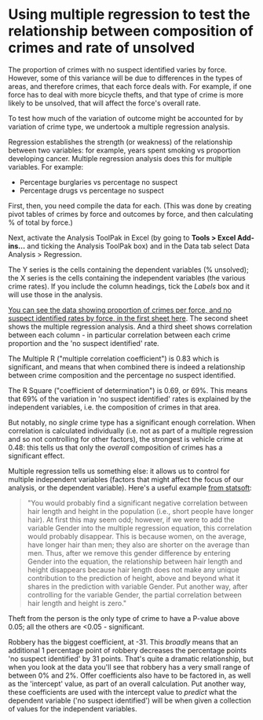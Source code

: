 # Using multiple regression to test the relationship between composition of crimes and rate of unsolved

The proportion of crimes with no suspect identified varies by force. However, some of this variance will be due to differences in the types of areas, and therefore crimes, that each force deals with. For example, if one force has to deal with more bicycle thefts, and that type of crime is more likely  to be unsolved, that will affect the force's overall rate.

To test how much of the variation of outcome might be accounted for by variation of crime type, we undertook a multiple regression analysis. 

Regression establishes the strength (or weakness) of the relationship between two variables: for example, years spent smoking vs proportion developing cancer. Multiple regression analysis does this for multiple variables. For example:

* Percentage burglaries vs percentage no suspect
* Percentage drugs vs percentage no suspect

First, then, you need compile the data for each. (This was done by creating pivot tables of crimes by force and outcomes by force, and then calculating % of total by force.)

Next, activate the Analysis ToolPak in Excel (by going to **Tools > Excel Add-ins...** and ticking the Analysis ToolPak box) and in the Data tab select Data Analysis > Regression. 

The Y series is the cells containing the dependent variables (% unsolved); the X series is the cells containing the independent variables (the various crime rates). If you include the column headings, tick the *Labels* box and it will use those in the analysis.

[You can see the data showing proportion of crimes per force, and no suspect identified rates by force, in the first sheet here](https://github.com/BBC-Data-Unit/unsolved-crime/blob/master/regression_analysis_crime_unsolved.xlsx). The second sheet shows the multiple regression analysis. And a third sheet shows correlation between each column - in particular correlation between each crime proportion and the 'no suspect identified' rate.

The Multiple R ("multiple correlation coefficient") is 0.83 which is significant, and means that when combined there is indeed a relationship between crime composition and the percentage no suspect identified.

The R Square ("coefficient of determination") is 0.69, or 69%. This means that 69% of the variation in 'no suspect identified' rates is explained by the independent variables, i.e. the composition of crimes in that area.

But notably, no *single* crime type has a significant enough correlation. When correlation is calculated individually (i.e. not as part of a multiple regression and so not controlling for other factors), the strongest is vehicle crime at 0.48: this tells us that only the *overall* composition of crimes has a significant effect. 

Multiple regression tells us something else: it allows us to control for multiple independent variables (factors that might affect the focus of our analysis, or the dependent variable). Here's a useful example [from statsoft](http://www.statsoft.com/Textbook/Multiple-Regression#cunique):

> "You would probably find a significant negative correlation between hair length and height in the population (i.e., short people have longer hair). At first this may seem odd; however, if we were to add the variable Gender into the multiple regression equation, this correlation would probably disappear. This is because women, on the average, have longer hair than men; they also are shorter on the average than men. Thus, after we remove this gender difference by entering Gender into the equation, the relationship between hair length and height disappears because hair length does not make any unique contribution to the prediction of height, above and beyond what it shares in the prediction with variable Gender. Put another way, after controlling for the variable Gender, the partial correlation between hair length and height is zero."

Theft from the person is the only type of crime to have a P-value above 0.05; all the others are <0.05 - significant.

Robbery has the biggest coefficient, at -31. This *broadly* means that an additional 1 percentage point of robbery decreases the percentage points 'no suspect identified' by 31 points. That's quite a dramatic relationship, but when you look at the data you'll see that robbery has a very small range of between 0% and 2%. Offer coefficients also have to be factored in, as well as the 'intercept' value, as part of an overall calculation. Put another way, these coefficients are used with the intercept value to *predict* what the dependent variable ('no suspect identified') will be when given a collection of values for the independent variables. 


